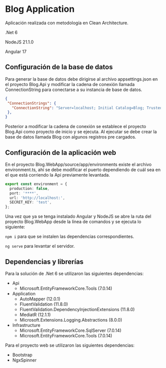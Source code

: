 # Blog Application

Aplicación realizada con metodología en Clean Architecture.

 .Net 6

  NodeJS 21.1.0

  Angular 17

## Configuración de la base de datos
Para generar la base de datos debe dirigirse al archivo appsettings.json en el proyecto Blog.Api y modificar la cadena de conexión llamada ConnectionString para conectarse a su instancia de base de datos.

```json
{
 "ConnectionStrings": {
   "ConnectionString": "Server=localhost; Initial Catalog=Blog; Trusted_Connection=True; TrustServerCertificate=True;"
 },
}

```
Posterior a modificar la cadena de conexión se establece el proyecto Blog.Api como proyecto de inicio y se ejecuta. Al ejecutar se debe crear la base de datos llamada Blog con algunos registros pre cargados.

## Configuración de la aplicación web
En el proyecto Blog.WebApp/source/app/environments existe el archivo environment.ts, ahí se debe modificar el puerto dependiendo de cuál sea en el que está corriendo la Api previamente levantada.
```typescript
export const environment = {
  production: false,
  port: '****',
  url: 'http://localhost:',
  SECRET_KEY: 'test',
};


```
Una vez que ya se tenga instalado Angular y NodeJS se abre la ruta del proyecto Blog.WebApp desde la línea de comandos y se ejecuta lo siguiente:

`npm i` para que se instalen las dependencias correspondientes.

 `ng serve` para levantar el servidor.

## Dependencias y librerías
Para la solución de .Net 6 se utilizaron las siguientes dependencias:
* Api
  * Microsoft.EntityFrameworkCore.Tools (7.0.14)
* Application
  * AutoMapper (12.0.1)
  * FluentValidation (11.8.0)
  * FluentValidation.DependencyInjectionExtensions (11.8.0)
  * MediatR (12.1.1)
  * Microsoft.Extensions.Logging.Abstractions (8.0.0)
* Infrastructure
  * Microsoft.EntityFrameworkCore.SqlServer (7.0.14)
  * Microsoft.EntityFrameworkCore.Tools (7.0.14)

Para el proyecto web se utilizaron las siguientes dependencias:
* Bootstrap
* NgxSpinner

